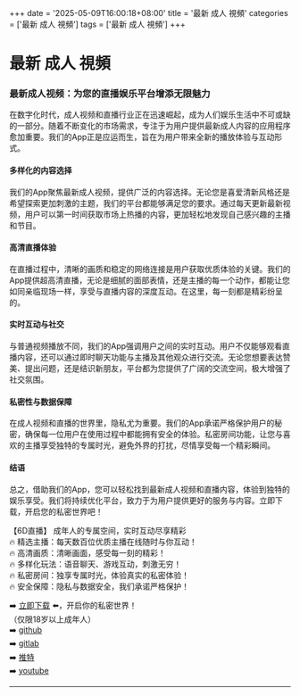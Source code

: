 +++
date = '2025-05-09T16:00:18+08:00'
title = '最新 成人 視頻'
categories = ['最新 成人 視頻']
tags = ['最新 成人 視頻']
+++

# 最新 成人 視頻

### 最新成人视频：为您的直播娱乐平台增添无限魅力

在数字化时代，成人视频和直播行业正在迅速崛起，成为人们娱乐生活中不可或缺的一部分。随着不断变化的市场需求，专注于为用户提供最新成人内容的应用程序愈加重要。我们的App正是应运而生，旨在为用户带来全新的播放体验与互动形式。

#### 多样化的内容选择

我们的App聚焦最新成人视频，提供广泛的内容选择。无论您是喜爱清新风格还是希望探索更加刺激的主题，我们的平台都能够满足您的要求。通过每天更新最新视频，用户可以第一时间获取市场上热播的内容，更加轻松地发现自己感兴趣的主播和节目。

#### 高清直播体验

在直播过程中，清晰的画质和稳定的网络连接是用户获取优质体验的关键。我们的App提供超高清直播，无论是细腻的面部表情，还是主播的每一个动作，都能让您如同亲临现场一样，享受与直播内容的深度互动。在这里，每一刻都是精彩纷呈的。

#### 实时互动与社交

与普通视频播放不同，我们的App强调用户之间的实时互动。用户不仅能够观看直播内容，还可以通过即时聊天功能与主播及其他观众进行交流。无论您想要表达赞美、提出问题，还是结识新朋友，平台都为您提供了广阔的交流空间，极大增强了社交氛围。

#### 私密性与数据保障

在成人视频和直播的世界里，隐私尤为重要。我们的App承诺严格保护用户的秘密，确保每一位用户在使用过程中都能拥有安全的体验。私密房间功能，让您与喜欢的主播享受独特的专属时光，避免外界的打扰，尽情享受每一个精彩瞬间。

#### 结语

总之，借助我们的App，您可以轻松找到最新成人视频和直播内容，体验到独特的娱乐享受。我们将持续优化平台，致力于为用户提供更好的服务与内容。立即下载，开启您的私密世界吧！

【6D直播】
成年人的专属空间，实时互动尽享精彩  
🔥 精选主播：每天数百位优质主播在线随时与你互动！  
🔥 高清画质：清晰画面，感受每一刻的精彩！  
🔥 多样化玩法：语音聊天、游戏互动，刺激无穷！  
🔥 私密房间：独享专属时光，体验真实的私密体验！  
🔥 安全保障：隐私与数据安全，我们承诺严格保护！  

➡️ [立即下载](https://down123.s3.ap-east-1.amazonaws.com/down/down.html?channelCode=blog) ⬅️，开启你的私密世界！  
（仅限18岁以上成年人）  
➡️ [github](https://aldult-live.github.io/)  
➡️ [gitlab](https://seo-09598d.gitlab.io/)  
➡️ [推特](https://x.com/wegame33)  
➡️ [youtube](https://www.youtube.com/@6Dlive)  

---
